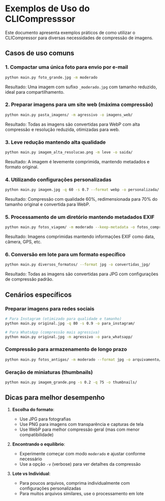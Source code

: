 # Exemplos de Uso do CLICompresssor

Este documento apresenta exemplos práticos de como utilizar o CLICompressor para diversas necessidades de compressão de imagens.

## Casos de uso comuns

### 1. Compactar uma única foto para envio por e-mail

```bash
python main.py foto_grande.jpg -m moderado
```

Resultado: Uma imagem com sufixo `_moderado.jpg` com tamanho reduzido, ideal para compartilhamento.

### 2. Preparar imagens para um site web (máxima compressão)

```bash
python main.py pasta_imagens/ -m agressivo -o imagens_web/
```

Resultado: Todas as imagens são convertidas para WebP com alta compressão e resolução reduzida, otimizadas para web.

### 3. Leve redução mantendo alta qualidade

```bash
python main.py imagem_alta_resolucao.png -m leve -o saida/
```

Resultado: A imagem é levemente comprimida, mantendo metadados e formato original.

### 4. Utilizando configurações personalizadas

```bash
python main.py imagem.jpg -q 60 -s 0.7 --format webp -o personalizada/
```

Resultado: Compressão com qualidade 60%, redimensionada para 70% do tamanho original e convertida para WebP.

### 5. Processamento de um diretório mantendo metadados EXIF

```bash
python main.py fotos_viagem/ -m moderado --keep-metadata -o fotos_comprimidas/
```

Resultado: Imagens comprimidas mantendo informações EXIF como data, câmera, GPS, etc.

### 6. Conversão em lote para um formato específico

```bash
python main.py diversos_formatos/ --format jpg -o convertidas_jpg/
```

Resultado: Todas as imagens são convertidas para JPG com configurações de compressão padrão.

## Cenários específicos

### Preparar imagens para redes sociais

```bash
# Para Instagram (otimizado para qualidade e tamanho)
python main.py original.jpg -q 80 -s 0.9 -o para_instagram/

# Para WhatsApp (compressão mais agressiva)
python main.py original.jpg -m agressivo -o para_whatsapp/
```

### Compressão para armazenamento de longo prazo

```bash
python main.py fotos_antigas/ -m moderado --format jpg -o arquivamento/
```

### Geração de miniaturas (thumbnails)

```bash
python main.py imagem_grande.png -s 0.2 -q 75 -o thumbnails/
```

## Dicas para melhor desempenho

1. **Escolha do formato**:
   - Use JPG para fotografias
   - Use PNG para imagens com transparência e capturas de tela
   - Use WebP para melhor compressão geral (mas com menor compatibilidade)

2. **Encontrando o equilíbrio**:
   - Experimente começar com modo `moderado` e ajustar conforme necessário
   - Use a opção `-v` (verbose) para ver detalhes da compressão

3. **Lote vs Individual**:
   - Para poucos arquivos, comprima individualmente com configurações personalizadas
   - Para muitos arquivos similares, use o processamento em lote
